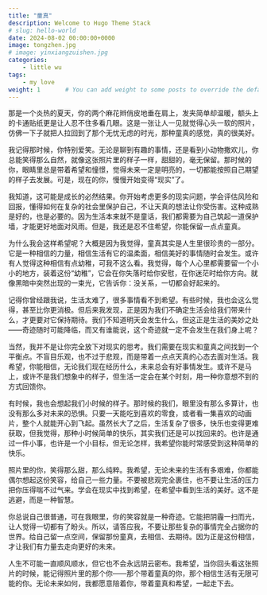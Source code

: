 ```yaml
---
title: "童真"
description: Welcome to Hugo Theme Stack
# slug: hello-world
date: 2024-08-02 00:00:00+0000
image: tongzhen.jpg
# image: yinxiangzuishen.jpg
categories:
    - little wu
tags:
    - my love
weight: 1       # You can add weight to some posts to override the default sorting (date descending)
---
```




那是一个炎热的夏天，你的两个麻花辫俏皮地垂在肩上，发夹简单却温暖，额头上的卡通贴纸更是让人忍不住多看几眼。这是一张让人一见就觉得心头一软的照片，仿佛一下子就把人拉回到了那个无忧无虑的时光，那种童真的感觉，真的很美好。

我记得那时候，你特别爱笑。无论是聊到有趣的事情，还是看到小动物撒欢儿，你总能笑得那么自然，就像这张照片里的样子一样，甜甜的，毫无保留。那时候的你，眼睛里总是带着希望和憧憬，觉得未来一定是明亮的，一切都能按照自己期望的样子去发展。可是，现在的你，慢慢开始变得“现实”了。

我知道，这可能是成长的必然结果。你开始考虑更多的现实问题，学会评估风险和回报，懂得如何在复杂的社会里保护自己，不让天真的想法让你受伤害。这种成熟是好的，也是必要的。因为生活本来就不是童话，我们都需要为自己筑起一道保护墙，才能更好地面对风雨。但是，我还是忍不住希望，你能保留一点点童真。

为什么我会这样希望呢？大概是因为我觉得，童真其实是人生里很珍贵的一部分。它是一种相信的力量，相信生活有它的温柔面，相信美好的事情随时会发生。或许有人觉得这种相信有点幼稚，可我不这么看。我觉得，每个人心里都需要留一个小小的地方，装着这份“幼稚”，它会在你失落时给你安慰，在你迷茫时给你方向。就像黑暗中突然出现的一束光，它告诉你：没关系，一切都会好起来的。

记得你曾经跟我说，生活太难了，很多事情看不到希望。有些时候，我也会这么觉得，甚至比你更消极。但后来我发现，正是因为我们不确定生活会给我们带来什么，才更要对它保持期待。我们不知道明天会发生什么，但这正是生活的美妙之处——奇迹随时可能降临，而又有谁能说，这个奇迹就一定不会发生在我们身上呢？

当然，我并不是让你完全放下对现实的思考。我们需要在现实和童真之间找到一个平衡点。不盲目乐观，也不过于悲观，而是带着一点点天真的心态去面对生活。我希望，你能相信，无论我们现在经历什么，未来总会有好事情发生。或许不是马上，或许不是我们想象中的样子，但生活一定会在某个时刻，用一种你意想不到的方式回馈你。

有时候，我也会想起我们小时候的样子。那时候的我们，眼里没有那么多算计，也没有那么多对未来的恐惧。只要一天能吃到喜欢的零食，或者看一集喜欢的动画片，整个人就能开心到飞起。虽然长大了之后，生活复杂了很多，快乐也变得更难获取，但我觉得，那种小时候简单的快乐，其实我们还是可以找回来的。也许是通过一件小事，也许是一个小目标，但无论怎样，我希望你能时常感受到这种简单的快乐。

照片里的你，笑得那么甜，那么纯粹。我希望，无论未来的生活有多艰难，你都能偶尔想起这份笑容，给自己一些力量。不要被悲观完全裹住，也不要让生活的压力把你压得喘不过气来。学会在现实中找到希望，在希望中看到生活的美好。这不是逃避，而是一种智慧。

你总说自己很普通，可在我眼里，你的笑容就是一种奇迹。它能把阴霾一扫而光，让人觉得一切都有了盼头。所以，请答应我，不要让那些复杂的事情完全占据你的世界。给自己留一点空间，保留那份童真，去相信、去期待。因为正是这份相信，才让我们有力量去走向更好的未来。

人生不可能一直顺风顺水，但它也不会永远阴云密布。我希望，当你回头看这张照片的时候，能记得照片里的那个你——那个带着童真的你，那个相信生活有无限可能的你。无论未来如何，我都愿意陪着你，带着童真和希望，一起走下去。